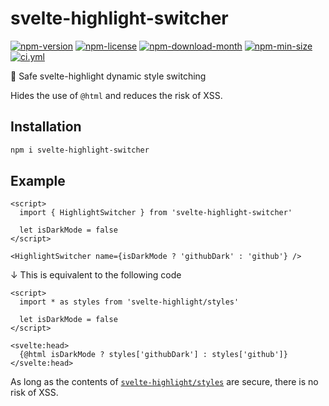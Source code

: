 <!----- BEGIN GHOST DOCS HEADER ----->

# svelte-highlight-switcher

[![npm-version](https://img.shields.io/npm/v/svelte-highlight-switcher)](https://npmjs.com/package/svelte-highlight-switcher) [![npm-license](https://img.shields.io/npm/l/svelte-highlight-switcher)](https://npmjs.com/package/svelte-highlight-switcher) [![npm-download-month](https://img.shields.io/npm/dm/svelte-highlight-switcher)](https://npmjs.com/package/svelte-highlight-switcher) [![npm-min-size](https://img.shields.io/bundlephobia/min/svelte-highlight-switcher)](https://npmjs.com/package/svelte-highlight-switcher) [![ci.yml](https://github.com/jill64/svelte-highlight-switcher/actions/workflows/ci.yml/badge.svg)](https://github.com/jill64/svelte-highlight-switcher/actions/workflows/ci.yml)

📍 Safe svelte-highlight dynamic style switching

<!----- END GHOST DOCS HEADER ----->

Hides the use of `@html` and reduces the risk of XSS.

## Installation

```sh
npm i svelte-highlight-switcher
```

## Example

```svelte
<script>
  import { HighlightSwitcher } from 'svelte-highlight-switcher'

  let isDarkMode = false
</script>

<HighlightSwitcher name={isDarkMode ? 'githubDark' : 'github'} />
```

↓ This is equivalent to the following code

```svelte
<script>
  import * as styles from 'svelte-highlight/styles'

  let isDarkMode = false
</script>

<svelte:head>
  {@html isDarkMode ? styles['githubDark'] : styles['github']}
</svelte:head>
```

As long as the contents of [`svelte-highlight/styles`](https://github.com/metonym/svelte-highlight#svelte-highlight) are secure, there is no risk of XSS.
